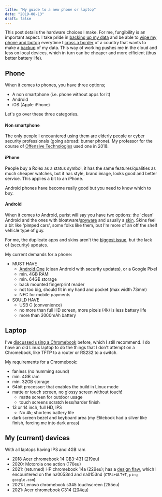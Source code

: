 ```yaml
---
title: "My guide to a new phone or laptop"
date: "2019-08-13"
draft: false
---
```


This post details the hardware choices I make.
For me, fungibility is an important aspect.
I take pride in [backing up my data](https://blog.lent.ink/post/databackup/)
and be able to
[wipe my phone and laptop](https://www.kaspersky.com/blog/digital-searches-at-border/20781/)
everytime I
[cross a border](https://www.eff.org/wp/digital-privacy-us-border-2017)
of a country that wants to make a
[backup](https://nakedsecurity.sophos.com/2018/12/13/border-agents-are-copying-travelers-data-leaving-it-on-usb-drives/)
of my data.
This way of working pushes me in the cloud and less on local devices,
which in turn can be cheaper and more efficient (thus better battery life).

## Phone

When it comes to phones,
you have three options;

- A non smartphone (i.e. phone without apps for it)
- Android
- iOS (Apple iPhone)

Let's go over these three categories.

#### Non smartphone

The only people I encountered using them are
elderly people or cyber security professionals (going abroad: burner phone).
My professor for the course of
[Offensive Technologies](https://www.os3.nl/2017-2018/courses/ot/start) used one in 2018.

#### iPhone

People buy a Rolex as a status symbol,
it has the same features/qualities as much cheaper watches,
but it has style, brand image, looks good and better service.
This applies a bit to an iPhone.

Android phones have become really good
but you need to know which to buy.

#### Android

When it comes to Android, purist will say you have two options:
the 'clean' Android
and the ones with bloatware/[spyware](https://thehackernews.com/2017/05/hp-audio-driver-laptop-keylogger.html)
and usually a
[skin](https://www.trustedreviews.com/news/worst-android-skin-3544019).
Skins feel a bit like 'pimped cars',
some folks like them,
but I'm more of an off the shelf vehicle type of guy.

For me, the duplicate apps and skins aren't the
[biggest issue](https://www.cnet.com/news/android-malware-that-comes-preinstalled-are-a-massive-threat/),
but the lack of (security) updates.

My current demands for a phone:

- MUST HAVE
  - [Android One](https://android.com/one) (clean Android with security updates), or a Google Pixel
  - min. 4GB RAM
  - min. 64GB storage
  - back mounted fingerprint reader
  - not too big, should fit in my hand and pocket (max width 73mm)
  - NFC for mobile payments
- SOULD HAVE
  - USB C (convenience)
  - no more than full HD screen, more pixels (4k) is less battery life
  - more than 3000mAh battery


## Laptop

I've
[discussed using a Chromebook](https://blog.lent.ink/post/chromebook/)
before,
which I still recommend.
I do have an old Linux laptop to do the things that I don't attempt on a Chromebook,
like TFTP to a router or RS232 to a switch.

My requirements for a Chromebook:

- fanless (no humming sound)
- min. 4GB ram
- min. 32GB storage
- 64bit processor: that enables the build in Linux mode
- matte or touch screen, no glossy screen without touch!
  - matte screen for outdoor usage
  - touch screens scratch less/harder finish
- 13 or 14 inch, full HD, IPS
  - No 4k; shortens battery life
- dark screen bezel and keyboard area (my Elitebook had a silver like finish, forcing me into dark areas)


## My (current) devices

With all laptops having IPS and 4GB ram.

- 2018 Acer chromebook 14 CB3-431 (219eu)
- 2020: Motorola one action (170eu)
- 2021: (returned) HP chromebook 14a (229eu); has a [design flaw](https://support.google.com/chromebook/thread/85957053?hl=en), which I encountered on the na0053nd and na0153nd (`CTRL+ALT+T`, `ping google.com`)
- 2021: Lenovo chromebook s345 touchscreen (255eu)
- 2021: Acer chromebook C314 ([204eu](https://www.amazon.nl/Acer-Chromebook-Laptop-Full-HD-Celeron/dp/B08439VSXC?))

